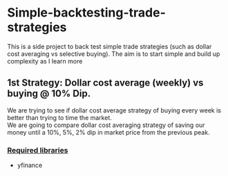 # Simple-backtesting-trade-strategies
This is a side project to back test simple trade strategies (such as dollar cost averaging vs selective buying). The aim is to start simple and build up complexity as I learn more

## 1st Strategy: Dollar cost average (weekly) vs buying @ 10% Dip. 
We are trying to see if dollar cost average strategy of buying every week is better than trying to time the market.  
We are going to compare dollar cost averaging strategy of saving our money until a 10%, 5%, 2% dip in market price from the previous peak. 

### <u>Required libraries</u>
* yfinance
